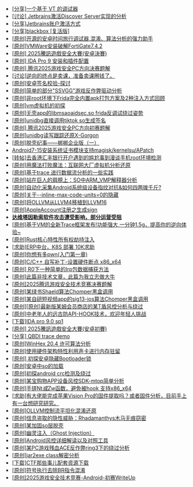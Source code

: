 + [[分享]一个基于 VT 的调试器](https://bbs.kanxue.com/thread-286110.htm)
+ [[讨论] Jetbrains激活Discover Server实现的分析](https://bbs.kanxue.com/thread-283941.htm)
+ [[分享]Jetbrains账户激活方式](https://bbs.kanxue.com/thread-284298.htm)
+ [[分享]blackbox [复活版]](https://bbs.kanxue.com/thread-286308.htm)
+ [[原创]开源的安卓时间旅行调试器,混淆、算法分析的强力助手](https://bbs.kanxue.com/thread-286457.htm)
+ [[原创]VMWare安装破解FortiGate7.4.2](https://bbs.kanxue.com/thread-284794.htm)
+ [[原创] 2025騰訊遊戲安全大賽(安卓決賽)](https://bbs.kanxue.com/thread-286465.htm)
+ [[原创] IDA Pro 9 安装和插件配置](https://bbs.kanxue.com/thread-285604.htm)
+ [[原创] 腾讯2025游戏安全PC方向决赛题解](https://bbs.kanxue.com/thread-286462.htm)
+ [[讨论]逆向的终点是卖课，准备卖课圈钱了。](https://bbs.kanxue.com/thread-286427.htm)
+ [[原创]安卓签名校验-探讨](https://bbs.kanxue.com/thread-285647.htm)
+ [[原创]简单的部分"SSVGG"游戏反作弊驱动分析](https://bbs.kanxue.com/thread-286409.htm)
+ [[原创]非root环境下Frida完全内置apk打包方案及2种注入方式回顾](https://bbs.kanxue.com/thread-284482.htm)
+ [[原创]vm虚拟机的初探](https://bbs.kanxue.com/thread-284883.htm)
+ [[原创]无壳app的libmsaoaidsec.so frida反调试绕过姿势](https://bbs.kanxue.com/thread-285811.htm)
+ [[原创]unidbg直接调用tiktok so生成签名](https://bbs.kanxue.com/thread-285623.htm)
+ [[原创] 腾讯2025游戏安全PC方向初赛题解](https://bbs.kanxue.com/thread-286277.htm)
+ [[原创]unidbg读写跟踪还原X-Gorgon](https://bbs.kanxue.com/thread-285586.htm)
+ [[原创]脱壳纪事——梆梆企业版（一）](https://bbs.kanxue.com/thread-280513.htm)
+ [Android7-15安装系统证书模块支持magisk/kernelsu/APatch](https://bbs.kanxue.com/thread-275433.htm)
+ [[转帖]去香港汇丰银行开户遇到的尴尬事到漫谈手机root环境检测](https://bbs.kanxue.com/thread-285754.htm)
+ [[原创]用魔法打败魔法：互联网大厂虚拟机分析还原](https://bbs.kanxue.com/thread-286441.htm)
+ [[原创]基于trace 进行数据流分析的一些实践](https://bbs.kanxue.com/thread-285243.htm)
+ [[原创]站在巨人的肩膀上：SO中ARM_VMP解释器分析](https://bbs.kanxue.com/thread-286451.htm)
+ [[原创]自动化采集Android系统级设备指纹对抗&如何四两拨千斤?](https://bbs.kanxue.com/thread-281889.htm)
+ [[原创]关于--inline-max-code-units=0的隐藏](https://bbs.kanxue.com/thread-286498.htm)
+ [[原创]将OLLVM从LLVM4移植到LLVM16](https://bbs.kanxue.com/thread-278451.htm)
+ [[原创]AppleAccount注册之生成sign](https://bbs.kanxue.com/thread-285959.htm)
+ [**达维塔因勒索软件攻击遭受影响，部分运营受阻**](https://bbs.kanxue.com/thread-286496.htm)
+ [[原创]基于VM的全新Trace框架发布!功能强大,一分钟1.5g，提高你的逆向体验~](https://bbs.kanxue.com/thread-285471.htm)
+ [[原创]Rust核心特性所有权劫持注入](https://bbs.kanxue.com/thread-286495.htm)
+ [[求助]ERP中台，K8S 部署   10K求助](https://bbs.kanxue.com/thread-286499.htm)
+ [[原创]你想有多pwn(入门第一章)](https://bbs.kanxue.com/thread-284127.htm)
+ [[原创]C/C++ 自写补丁-设置硬件断点 x86_x64](https://bbs.kanxue.com/thread-283839.htm)
+ [[原创] R0下一种简单的Irp包数据捕获方法](https://bbs.kanxue.com/thread-285317.htm)
+ [[原创]此篇非技术文章，此篇为我立志做大牛](https://bbs.kanxue.com/thread-284823.htm)
+ [[原创]2025腾讯游戏安全技术竞赛决赛题解](https://bbs.kanxue.com/thread-286460.htm)
+ [[原创]某绿书Shaeld算法Chomper黑盒调用](https://bbs.kanxue.com/thread-285705.htm)
+ [[原创]某自研短视频app的sig13-ios算法Chomper黑盒调用](https://bbs.kanxue.com/thread-285666.htm)
+ [[原创][原创]最新版某姆会员商店的某T盾风控分析与绕过](https://bbs.kanxue.com/thread-286243.htm)
+ [[原创]中老年人的远古防API-HOOK技术，欢迎年轻人挑战](https://bbs.kanxue.com/thread-286436.htm)
+ [[下载]IDA pro 9.0 sp1](https://bbs.kanxue.com/thread-285234.htm)
+ [[原创] 2025騰訊遊戲安全大賽(安卓初賽)](https://bbs.kanxue.com/thread-286463.htm)
+ [[分享] QBDI trace demo](https://bbs.kanxue.com/thread-285857.htm)
+ [[原创]WinHex 20.4 许可算法分析](https://bbs.kanxue.com/thread-271561.htm)
+ [[原创]使用硬件架构特性利用声卡进行内存驻留](https://bbs.kanxue.com/thread-286422.htm)
+ [[原创] 初探安卓隐藏Bootloader锁](https://bbs.kanxue.com/thread-278445.htm)
+ [[原创]安卓中so的加载](https://bbs.kanxue.com/thread-286004.htm)
+ [[原创]初探android crc检测及绕过](https://bbs.kanxue.com/thread-285790.htm)
+ [[原创]某宝购物APP设备风控SDK-mtop简单分析](https://bbs.kanxue.com/thread-284241.htm)
+ [[原创]手搓Nt*或Zw*函数，避免被hook 支持x86_x64](https://bbs.kanxue.com/thread-284264.htm)
+ [[求助]有大佬能完成苹果Vision Pro的固件提取吗？或者固件分析，目前手上有一台想研究研究。](https://bbs.kanxue.com/thread-285252.htm)
+ [[原创]OLLVM控制流平坦化混淆还原](https://bbs.kanxue.com/thread-286151.htm)
+ [[原创]信息盗取的隐性威胁：Rhadamanthys木马无痕窃密](https://bbs.kanxue.com/thread-286505.htm)
+ [[原创]某加固so层脱壳](https://bbs.kanxue.com/thread-285539.htm)
+ [[原创]幽灵注入（Ghost Injection）](https://bbs.kanxue.com/thread-286307.htm)
+ [[原创]Android风控详细解读以及对照工具](https://bbs.kanxue.com/thread-286120.htm)
+ [[原创]某PC游戏残血ACE反作弊ring3下的绕过分析](https://bbs.kanxue.com/thread-284667.htm)
+ [[原创]jar2exe class解密分析](https://bbs.kanxue.com/thread-286508.htm)
+ [[下载]CTF那些事儿配套资源下载](https://bbs.kanxue.com/thread-283930.htm)
+ [[原创]符号执行去除BR指令混淆](https://bbs.kanxue.com/thread-280737.htm)
+ [[原创]2025游戏安全技术竞赛-Android-初赛WriteUp](https://bbs.kanxue.com/thread-286506.htm)

